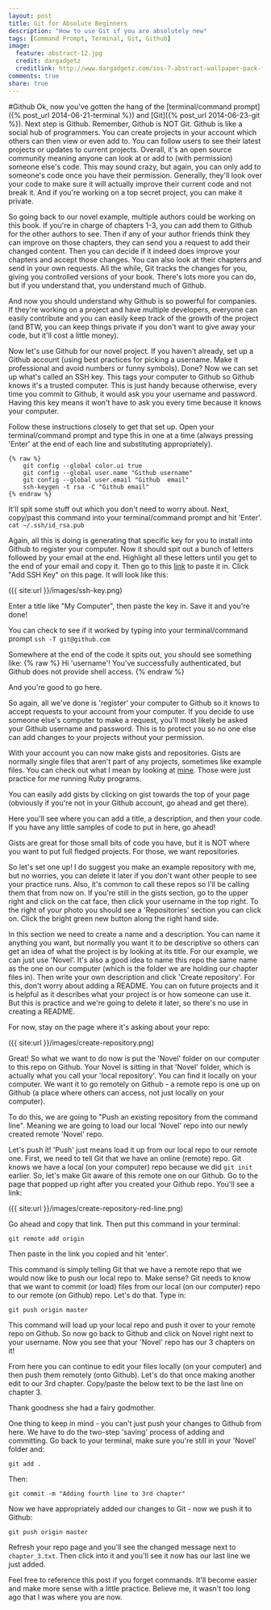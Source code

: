 ```yaml
---
layout: post
title: Git for Absolute Beginners
description: "How to use Git if you are absolutely new"
tags: [Command Prompt, Terminal, Git, Github]
image:
  feature: abstract-12.jpg
  credit: dargadgetz
  creditlink: http://www.dargadgetz.com/ios-7-abstract-wallpaper-pack-for-iphone-5-and-ipod-touch-retina/
comments: true
share: true
---
```


#Github
Ok, now you've gotten the hang of the [terminal/command prompt]({% post_url 2014-06-21-terminal %}) and [Git]({% post_url 2014-06-23-git %}). Next step is Github. Remember, Github is NOT Git. Github is like a social hub of programmers. You can create projects in your account which others can then view or even add to. You can follow users to see their latest projects or updates to current projects. Overall, it's an open source community meaning anyone can look at or add to (with permission) someone else's code. This may sound crazy, but again, you can only add to someone's code once you have their permission. Generally, they'll look over your code to make sure it will actually improve their current code and not break it. And if you're working on a top secret project, you can make it private.

So going back to our novel example, multiple authors could be working on this book. If you're in charge of chapters 1-3, you can add them to Github for the other authors to see. Then if any of your author friends think they can improve on those chapters, they can send you a request to add their changed content. Then you can decide if it indeed does improve your chapters and accept those changes. You can also look at their chapters and send in your own requests. All the while, Git tracks the changes for you, giving you controlled versions of your book. There's lots more you can do, but if you understand that, you understand much of Github.

And now you should understand why Github is so powerful for companies. If they're working on a project and have multiple developers, everyone can easily contribute and you can easily keep track of the growth of the project (and BTW, you can keep things private if you don't want to give away your code, but it'll cost a little money).

Now let's use Github for our novel project. If you haven't already, set up a Github account (using best practices for picking a username. Make it professional and avoid numbers or funny symbols). Done? Now we can set up what's called an SSH key. This tags your computer to Github so Github knows it's a trusted computer. This is just handy because otherwise, every time you commit to Github, it would ask you your username and password. Having this key means it won't have to ask you every time because it knows your computer. 

Follow these instructions closely to get that set up. Open your terminal/command prompt and type this in one at a time (always pressing 'Enter' at the end of each line and substituting appropriately).


	{% raw %}
		git config --global color.ui true
		git config --global user.name "Github username"
		git config --global user.email "Github  email"
		ssh-keygen -t rsa -C "Github email"    
	{% endraw %}

It'll spit some stuff out which you don't need to worry about. Next, copy/past this command into your terminal/command prompt and hit 'Enter'.
`cat ~/.ssh/id_rsa.pub`

Again, all this is doing is generating that specific key for you to install into Github to register your computer. Now it should spit out a bunch of letters followed by your email at the end. Highlight all these letters until you get to the end of your email and copy it. Then go to this [link](https://github.com/settings/ssh) to paste it in. Click "Add SSH Key" on this page. It will look like this:

({{ site:url }}/images/ssh-key.png)

Enter a title like "My Computer", then paste the key in. Save it and you're done!

You can check to see if it worked by typing into your terminal/command prompt
`ssh -T git@github.com`

Somewhere at the end of the code it spits out, you should see something like:
{% raw %}
Hi 'username'! You've successfully authenticated, but Github does not provide shell access.
{% endraw %}

And you're good to go here.

So again, all we've done is 'register' your computer to Github so it knows to accept requests to your account from your computer. If you decide to use someone else's computer to make a request, you'll most likely be asked your Github username and password. This is to protect you so no one else can add changes to your projects without your permission.

With your account you can now make gists and repositories. Gists are normally single files that aren't part of any projects, sometimes like example files. You can check out what I mean by looking at [mine](https://gist.github.com/trevordjones). Those were just practice for me running Ruby programs.

You can easily add gists by clicking on gist towards the top of your page (obviously if you're not in your Github account, go ahead and get there). 

Here you'll see where you can add a title, a description, and then your code. If you have any little samples of code to put in here, go ahead!

Gists are great for those small bits of code you have, but it is NOT where you want to put full fledged projects. For those, we want repositories.

So let's set one up! I do suggest you make an example repository with me, but no worries, you can delete it later if you don't want other people to see your practice runs. Also, it's common to call these repos so I'll be calling them that from now on. If you're still in the gists section, go to the upper right and click on the cat face, then click your username in the top right. To the right of your photo you should see a 'Repositories' section you can click on. Click the bright green new button along the right hand side.

In this section we need to create a name and a description. You can name it anything you want, but normally you want it to be descriptive so others can get an idea of what the project is by looking at its title. For our example, we can just use 'Novel'. It's also a good idea to name this repo the same name as the one on our computer (which is the folder we are holding our chapter files in). Then write your own description and click 'Create repository'. For this, don't worry about adding a README. You can on future projects and it is helpful as it describes what your project is or how someone can use it. But this is practice and we're going to delete it later, so there's no use in creating a README.

For now, stay on the page where it's asking about your repo:

({{ site:url }}/images/create-repository.png)

Great! So what we want to do now is put the 'Novel' folder on our computer to this repo on Github. Your Novel is sitting in that 'Novel' folder, which is actually what you call your 'local repository'. You can find it locally on your computer. We want it to go remotely on Github - a remote repo is one up on Github (a place where others can access, not just locally on your computer).

To do this, we are going to "Push an existing repository from the command line". Meaning we are going to load our local 'Novel' repo into our newly created remote 'Novel' repo.

Let's push it! 'Push' just means load it up from our local repo to our remote one. First, we need to tell Git that we have an online (remote) repo. Git knows we have a local (on your computer) repo because we did `git init` earlier. So, let's make Git aware of this remote one on our Github. Go to the page that popped up right after you created your Github repo. You'll see a link:


({{ site:url }}/images/create-repository-red-line.png)


Go ahead and copy that link. Then put this command in your terminal:

`git remote add origin`

Then paste in the link you copied and hit 'enter'.

This command is simply telling Git that we have a remote repo that we would now like to push our local repo to. Make sense? Git needs to know that we want to commit (or load) files from our local (on our computer) repo to our remote (on Github) repo. Let's do that. Type in:

`git push origin master`

This command will load up your local repo and push it over to your remote repo on Github. So now go back to Github and click on Novel right next to your username. Now you see that your 'Novel' repo has our 3 chapters on it!

From here you can continue to edit your files locally (on your computer) and then push them remotely (onto Github). Let's do that once making another edit to our 3rd chapter. Copy/paste the below text to be the last line on chapter 3.

Thank goodness she had a fairy godmother.

One thing to keep in mind - you can't just push your changes to Github from here. We have to do the two-step 'saving' process of adding and committing. Go back to your terminal, make sure you're still in your 'Novel' folder and:

`git add .`

Then:

`git commit -m "Adding fourth line to 3rd chapter"`

Now we have appropriately added our changes to Git - now we push it to Github:

`git push origin master`

Refresh your repo page and you'll see the changed message next to `chapter_3.txt`. Then click into it and you'll see it now has our last line we just added.

Feel free to reference this post if you forget commands. It'll become easier and make more sense with a little practice. Believe me, it wasn't too long ago that I was where you are now.